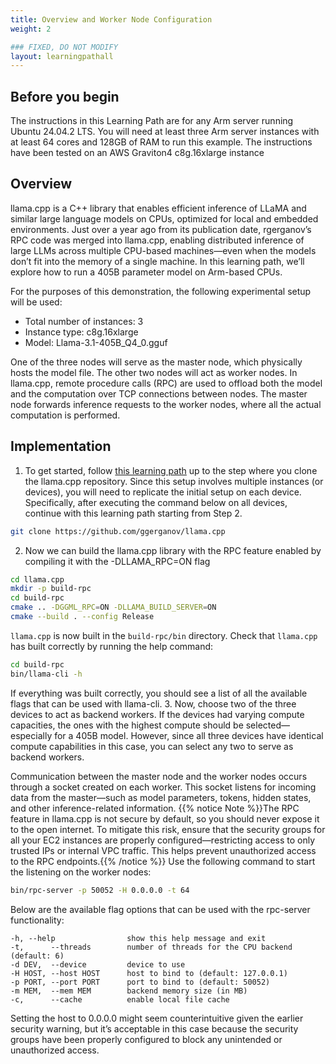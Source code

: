 ```yaml
---
title: Overview and Worker Node Configuration
weight: 2

### FIXED, DO NOT MODIFY
layout: learningpathall
---
```


## Before you begin
The instructions in this Learning Path are for any Arm server running Ubuntu 24.04.2 LTS. You will need at least three Arm server instances with at least 64 cores and 128GB of RAM to run this example. The instructions have been tested on an AWS Graviton4 c8g.16xlarge instance

## Overview
llama.cpp is a C++ library that enables efficient inference of LLaMA and similar large language models on CPUs, optimized for local and embedded environments. Just over a year ago from its publication date, rgerganov’s RPC code was merged into llama.cpp, enabling distributed inference of large LLMs across multiple CPU-based machines—even when the models don’t fit into the memory of a single machine. In this learning path, we’ll explore how to run a 405B parameter model on Arm-based CPUs.

For the purposes of this demonstration, the following experimental setup will be used:
- Total number of instances: 3
- Instance type: c8g.16xlarge
- Model: Llama-3.1-405B_Q4_0.gguf

One of the three nodes will serve as the master node, which physically hosts the model file. The other two nodes will act as worker nodes. In llama.cpp, remote procedure calls (RPC) are used to offload both the model and the computation over TCP connections between nodes. The master node forwards inference requests to the worker nodes, where all the actual computation is performed.

## Implementation

1. To get started, follow [this learning path](/learning-paths/servers-and-cloud-computing/llama-cpu) up to the step where you clone the llama.cpp repository. Since this setup involves multiple instances (or devices), you will need to replicate the initial setup on each device. Specifically, after executing the command below on all devices, continue with this learning path starting from Step 2.

```bash
git clone https://github.com/ggerganov/llama.cpp
```
2. Now we can build the llama.cpp library with the RPC feature enabled by compiling it with the -DLLAMA_RPC=ON flag
```bash
cd llama.cpp
mkdir -p build-rpc
cd build-rpc
cmake .. -DGGML_RPC=ON -DLLAMA_BUILD_SERVER=ON
cmake --build . --config Release
```

`llama.cpp` is now built in the `build-rpc/bin` directory.
Check that `llama.cpp` has built correctly by running the help command:
```bash
cd build-rpc
bin/llama-cli -h
```
If everything was built correctly, you should see a list of all the available flags that can be used with llama-cli.
3. Now, choose two of the three devices to act as backend workers. If the devices had varying compute capacities, the ones with the highest compute should be selected—especially for a 405B model. However, since all three devices have identical compute capabilities in this case, you can select any two to serve as backend workers.

Communication between the master node and the worker nodes occurs through a socket created on each worker. This socket listens for incoming data from the master—such as model parameters, tokens, hidden states, and other inference-related information.
{{% notice Note %}}The RPC feature in llama.cpp is not secure by default, so you should never expose it to the open internet. To mitigate this risk, ensure that the security groups for all your EC2 instances are properly configured—restricting access to only trusted IPs or internal VPC traffic. This helps prevent unauthorized access to the RPC endpoints.{{% /notice %}}
Use the following command to start the listening on the worker nodes:
```bash
bin/rpc-server -p 50052 -H 0.0.0.0 -t 64
```
Below are the available flag options that can be used with the rpc-server functionality:

```output
-h, --help                show this help message and exit
-t,      --threads        number of threads for the CPU backend (default: 6)
-d DEV,  --device         device to use
-H HOST, --host HOST      host to bind to (default: 127.0.0.1)
-p PORT, --port PORT      port to bind to (default: 50052)
-m MEM,  --mem MEM        backend memory size (in MB)
-c,      --cache          enable local file cache
```
Setting the host to 0.0.0.0 might seem counterintuitive given the earlier security warning, but it’s acceptable in this case because the security groups have been properly configured to block any unintended or unauthorized access.